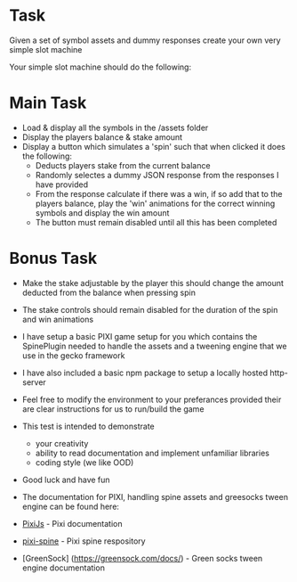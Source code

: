# Task #

Given a set of symbol assets and dummy responses create your own very simple slot machine

Your simple slot machine should do the following:

# Main Task #
* Load & display all the symbols in the /assets folder
* Display the players balance & stake amount
* Display a button which simulates a 'spin' such that when clicked it does the following:
	* Deducts players stake from the current balance
	* Randomly selectes a dummy JSON response from the responses I have provided
	* From the response calculate if there was a win, if so add that to the players balance, play the 'win' animations for the correct winning symbols and display the win amount
	* The button must remain disabled until all this has been completed

# Bonus Task #
* Make the stake adjustable by the player this should change the amount deducted from the balance when pressing spin
* The stake controls should remain disabled for the duration of the spin and win animations   


* I have setup a basic PIXI game setup for you which contains the SpinePlugin needed to handle the assets and a tweening engine that we use in the gecko framework
* I have also included a basic npm package to setup a locally hosted http-server
* Feel free to modify the environment to your preferances provided their are clear instructions for us to run/build the game   

* This test is intended to demonstrate
	* your creativity
	* ability to read documentation and implement unfamiliar libraries
	* coding style (we like OOD)   



* Good luck and have fun 

* The documentation for PIXI, handling spine assets and greesocks tween engine can be found here:
* [PixiJs](https://pixijs.io/examples/#/demos-basic) - Pixi documentation
* [pixi-spine](https://github.com/pixijs/spine/tree/pixi5-spine3.7) - Pixi spine respository
* [GreenSock] (https://greensock.com/docs/) - Green socks tween engine documentation
